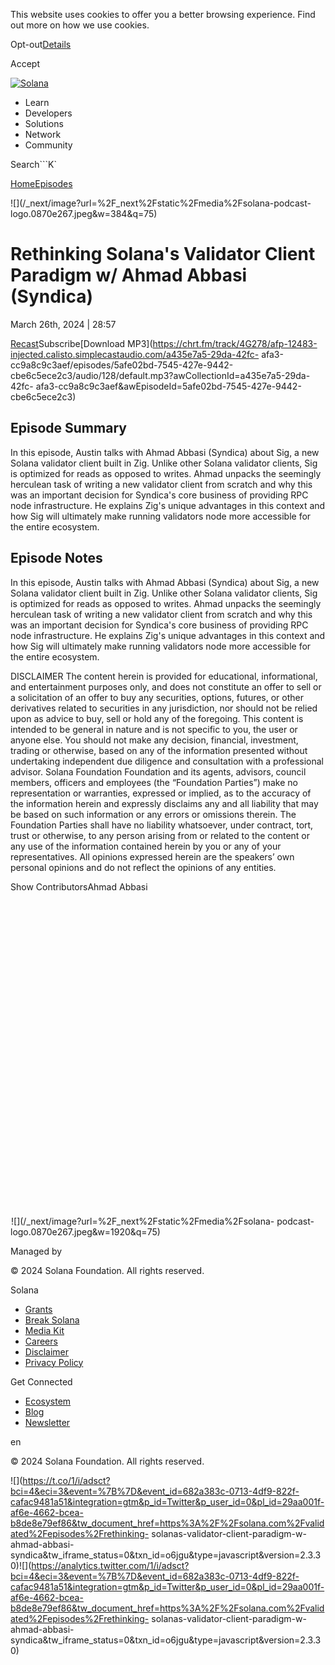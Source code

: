This website uses cookies to offer you a better browsing experience. Find out
more on how we use cookies.

Opt-out[Details](/privacy-policy#collection-of-information)

Accept

[![Solana](/_next/static/media/logotype.e4df684f.svg)](/)

  * Learn
  * Developers
  * Solutions
  * Network
  * Community

Search```K`

[Home](/validated)[Episodes](/validated/episodes)

[](https://feeds.simplecast.com/W1NI2v3Z)[](/twitter)

![](/_next/image?url=%2F_next%2Fstatic%2Fmedia%2Fsolana-podcast-
logo.0870e267.jpeg&w=384&q=75)

# Rethinking Solana's Validator Client Paradigm w/ Ahmad Abbasi (Syndica)

March 26th, 2024 | 28:57

[Recast](https://recast.simplecast.com/5afe02bd-7545-427e-9442-cbe6c5ece2c3)Subscribe[Download
MP3](https://chrt.fm/track/4G278/afp-12483-injected.calisto.simplecastaudio.com/a435e7a5-29da-42fc-
afa3-cc9a8c9c3aef/episodes/5afe02bd-7545-427e-9442-cbe6c5ece2c3/audio/128/default.mp3?awCollectionId=a435e7a5-29da-42fc-
afa3-cc9a8c9c3aef&awEpisodeId=5afe02bd-7545-427e-9442-cbe6c5ece2c3)

## Episode Summary

In this episode, Austin talks with Ahmad Abbasi (Syndica) about Sig, a new
Solana validator client built in Zig. Unlike other Solana validator clients,
Sig is optimized for reads as opposed to writes. Ahmad unpacks the seemingly
herculean task of writing a new validator client from scratch and why this was
an important decision for Syndica's core business of providing RPC node
infrastructure. He explains Zig's unique advantages in this context and how
Sig will ultimately make running validators node more accessible for the
entire ecosystem.

## Episode Notes

In this episode, Austin talks with Ahmad Abbasi (Syndica) about Sig, a new
Solana validator client built in Zig. Unlike other Solana validator clients,
Sig is optimized for reads as opposed to writes. Ahmad unpacks the seemingly
herculean task of writing a new validator client from scratch and why this was
an important decision for Syndica's core business of providing RPC node
infrastructure. He explains Zig's unique advantages in this context and how
Sig will ultimately make running validators node more accessible for the
entire ecosystem.



DISCLAIMER The content herein is provided for educational, informational, and
entertainment purposes only, and does not constitute an offer to sell or a
solicitation of an offer to buy any securities, options, futures, or other
derivatives related to securities in any jurisdiction, nor should not be
relied upon as advice to buy, sell or hold any of the foregoing. This content
is intended to be general in nature and is not specific to you, the user or
anyone else. You should not make any decision, financial, investment, trading
or otherwise, based on any of the information presented without undertaking
independent due diligence and consultation with a professional advisor. Solana
Foundation Foundation and its agents, advisors, council members, officers and
employees (the “Foundation Parties”) make no representation or warranties,
expressed or implied, as to the accuracy of the information herein and
expressly disclaims any and all liability that may be based on such
information or any errors or omissions therein. The Foundation Parties shall
have no liability whatsoever, under contract, tort, trust or otherwise, to any
person arising from or related to the content or any use of the information
contained herein by you or any of your representatives. All opinions expressed
herein are the speakers’ own personal opinions and do not reflect the opinions
of any entities.

Show ContributorsAhmad Abbasi

![](data:image/svg+xml,%3csvg%20xmlns=%27http://www.w3.org/2000/svg%27%20version=%271.1%27%20width=%27640%27%20height=%27640%27/%3e)![](data:image/gif;base64,R0lGODlhAQABAIAAAAAAAP///yH5BAEAAAAALAAAAAABAAEAAAIBRAA7)![](/_next/image?url=%2F_next%2Fstatic%2Fmedia%2Fsolana-
podcast-logo.0870e267.jpeg&w=1920&q=75)

Managed by

[](/)

[](/youtube)[](/twitter)[](/discord)[](/reddit)[](/github)[](/telegram)

© 2024 Solana Foundation. All rights reserved.

Solana

  * [Grants](https://solana.org/grants)
  * [Break Solana](https://break.solana.com/)
  * [Media Kit](/branding)
  * [Careers](https://jobs.solana.com/)
  * [Disclaimer](/tos)
  * [Privacy Policy](/privacy-policy)

Get Connected

  * [Ecosystem](/ecosystem)
  * [Blog](/news)
  * [Newsletter](/newsletter)

en

© 2024 Solana Foundation. All rights reserved.

![](https://t.co/1/i/adsct?bci=4&eci=3&event=%7B%7D&event_id=682a383c-0713-4df9-822f-cafac9481a51&integration=gtm&p_id=Twitter&p_user_id=0&pl_id=29aa001f-af6e-4662-bcea-b8de8e79ef86&tw_document_href=https%3A%2F%2Fsolana.com%2Fvalidated%2Fepisodes%2Frethinking-
solanas-validator-client-paradigm-w-ahmad-abbasi-
syndica&tw_iframe_status=0&txn_id=o6jgu&type=javascript&version=2.3.30)![](https://analytics.twitter.com/1/i/adsct?bci=4&eci=3&event=%7B%7D&event_id=682a383c-0713-4df9-822f-cafac9481a51&integration=gtm&p_id=Twitter&p_user_id=0&pl_id=29aa001f-af6e-4662-bcea-b8de8e79ef86&tw_document_href=https%3A%2F%2Fsolana.com%2Fvalidated%2Fepisodes%2Frethinking-
solanas-validator-client-paradigm-w-ahmad-abbasi-
syndica&tw_iframe_status=0&txn_id=o6jgu&type=javascript&version=2.3.30)

